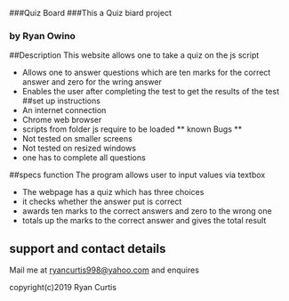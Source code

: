 ###Quiz Board
###This  a Quiz biard project
### by Ryan Owino
##Description
This website allows one to take a quiz on the js script
* Allows one to answer questions which are ten marks for the correct answer and zero for the wring answer
* Enables the user after completing the test to get the results of the test
##set up instructions
* An internet connection
* Chrome web browser
* scripts from folder js require to be loaded
** known Bugs **
* Not tested on smaller screens
* Not tested on resized windows
* one has to complete all questions

##specs
function
The program allows user to input values via textbox
* The webpage has  a quiz which has three choices
* it checks whether the answer put is correct
* awards ten marks to the correct answers and zero to the wrong one
* totals up the marks to the correct answer and gives the total result
## support and contact details
Mail me at ryancurtis998@yahoo.com and enquires

copyright(c)2019 Ryan Curtis
